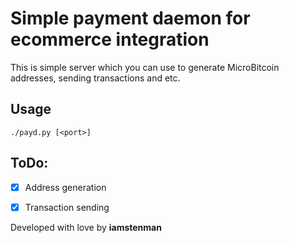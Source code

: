 # Simple payment daemon for ecommerce integration

This is simple server which you can use to generate MicroBitcoin addresses, sending transactions and etc.

## Usage
```
./payd.py [<port>]
```

## ToDo:
- [x] Address generation
- [x] Transaction sending


Developed with love by **iamstenman**